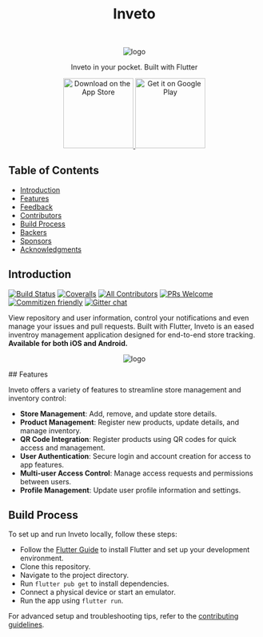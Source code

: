 <h1 align="center"> Inveto </h1> <br>
<p align="center">
  <img src="https://github.com/user-attachments/assets/a8bb978f-0be7-4627-bcd0-a2873c02faac" alt="logo">
</p>

<p align="center">
  Inveto in your pocket. Built with Flutter
</p>

<p align="center">
  <a href="https://itunes.apple.com/us/app/gitpoint/id1251245162?mt=8">
    <img alt="Download on the App Store" title="App Store" src="http://i.imgur.com/0n2zqHD.png" width="140">
  </a>

  <a href="https://play.google.com/store/apps/details?id=com.gitpoint">
    <img alt="Get it on Google Play" title="Google Play" src="http://i.imgur.com/mtGRPuM.png" width="140">
  </a>
</p>

<!-- START doctoc generated TOC please keep comment here to allow auto update -->
<!-- DON'T EDIT THIS SECTION, INSTEAD RE-RUN doctoc TO UPDATE -->
## Table of Contents

- [Introduction](#introduction)
- [Features](#features)
- [Feedback](#feedback)
- [Contributors](#contributors)
- [Build Process](#build-process)
- [Backers](#backers-)
- [Sponsors](#sponsors-)
- [Acknowledgments](#acknowledgments)

<!-- END doctoc generated TOC please keep comment here to allow auto update -->

## Introduction

[![Build Status](https://img.shields.io/travis/gitpoint/git-point.svg?style=flat-square)](https://travis-ci.org/gitpoint/git-point)
[![Coveralls](https://img.shields.io/coveralls/github/gitpoint/git-point.svg?style=flat-square)](https://coveralls.io/github/gitpoint/git-point)
[![All Contributors](https://img.shields.io/badge/all_contributors-73-orange.svg?style=flat-square)](./CONTRIBUTORS.md)
[![PRs Welcome](https://img.shields.io/badge/PRs-welcome-brightgreen.svg?style=flat-square)](http://makeapullrequest.com)
[![Commitizen friendly](https://img.shields.io/badge/commitizen-friendly-brightgreen.svg?style=flat-square)](http://commitizen.github.io/cz-cli/)
[![Gitter chat](https://img.shields.io/badge/chat-on_gitter-008080.svg?style=flat-square)](https://gitter.im/git-point)

View repository and user information, control your notifications and even manage your issues and pull requests. Built with Flutter, Inveto is an eased inventroy management application designed for end-to-end store tracking.
**Available for both iOS and Android.**

<p align="center">
  <img src="https://github.com/user-attachments/assets/e59f1f37-a454-4b17-a221-2e978c0d3bf9" alt="logo">
</p>
## Features

Inveto offers a variety of features to streamline store management and inventory control:

- **Store Management**: Add, remove, and update store details.
- **Product Management**: Register new products, update details, and manage inventory.
- **QR Code Integration**: Register products using QR codes for quick access and management.
- **User Authentication**: Secure login and account creation for access to app features.
- **Multi-user Access Control**: Manage access requests and permissions between users.
- **Profile Management**: Update user profile information and settings.

## Build Process

To set up and run Inveto locally, follow these steps:

- Follow the [Flutter Guide](https://flutter.dev/docs/get-started/install) to install Flutter and set up your development environment.
- Clone this repository.
- Navigate to the project directory.
- Run `flutter pub get` to install dependencies.
- Connect a physical device or start an emulator.
- Run the app using `flutter run`.

For advanced setup and troubleshooting tips, refer to the [contributing guidelines](./CONTRIBUTING.md).

